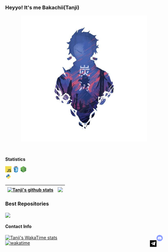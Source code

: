 ### Heyyo! It's me Bakachii(Tanji)

<p align="center"><a href="https://Bakachii.github.io"><img width="80%" alt="[Image Not Found]." src="./assets/c8bbfef8527fede6eeddd8d15ca8b727.jpg" /></a></p>

<br />

**Statistics**

<code><img height="20" alt="javascript" src="https://raw.githubusercontent.com/github/explore/80688e429a7d4ef2fca1e82350fe8e3517d3494d/topics/javascript/javascript.png"></code>
<code><img height="20" alt="css" src="https://raw.githubusercontent.com/github/explore/80688e429a7d4ef2fca1e82350fe8e3517d3494d/topics/css/css.png"></code>
<code><img height="20" alt="nodejs" src="https://raw.githubusercontent.com/github/explore/80688e429a7d4ef2fca1e82350fe8e3517d3494d/topics/nodejs/nodejs.png"></code>    
<code><img height="20" alt="python" src="https://raw.githubusercontent.com/github/explore/80688e429a7d4ef2fca1e82350fe8e3517d3494d/topics/python/python.png"></code>

| <a href="https://github.com/Bakachii"><img align="center" src="https://github-readme-stats.vercel.app/api?username=Bakachii&show_icons=true&include_all_commits=true&theme=tokyonight&hide_border=true" alt="Tanji's github stats" /></a> | <a href="https://github.com/Bakachii"><img align="center" src="https://github-readme-stats.vercel.app/api/top-langs/?username=bakachii&layout=compact&theme=buefy&hide_border=true" /></a> |
| ------------- | ------------- |

### Best Repositories 
<a href="https://github.com/Bakachii/Bakachii.github.io"><img align="center" src="https://github-readme-stats.vercel.app/api/pin/?username=Bakachii&repo=Bakachii.github.io&theme=buefy" /></a> 

#### Contact Info
<a href="https://discordapp.com/users/lynncept">
  <img align="right" alt="Tanjirou Kamado | Discord" width="20px" src="https://raw.githubusercontent.com/BakaChii/Bakachii/master/assets/discord-round.svg" />
</a>

[![Tanji's WakaTime stats](https://github-readme-stats.vercel.app/api/wakatime?username=Bakachii)](https://t.me/UnchainedCodes)
<br/>
<a href="https://t.me/Bakachii">
  <img align="right" alt="Tanjirou Kamado | Telegram" width="21px" src="https://raw.githubusercontent.com/Bakachii/Bakachii/master/assets/telegram-svgrepo-com.svg" />
</a> 
[![wakatime](https://wakatime.com/badge/user/018e54cd-5552-44cc-8c63-96f82d409fb7.svg)](https://wakatime.com/@018e54cd-5552-44cc-8c63-96f82d409fb7)
